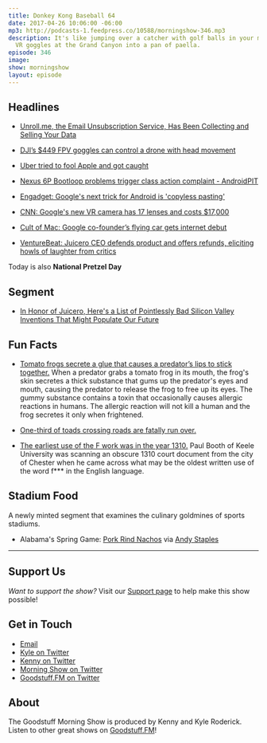 ```yaml
---
title: Donkey Kong Baseball 64
date: 2017-04-26 10:06:00 -06:00
mp3: http://podcasts-1.feedpress.co/10588/morningshow-346.mp3
description: It's like jumping over a catcher with golf balls in your mouth wearing
  VR goggles at the Grand Canyon into a pan of paella.
episode: 346
image: 
show: morningshow
layout: episode
---
```


## Headlines

- [Unroll.me, the Email Unsubscription Service, Has Been Collecting and Selling Your Data](http://google.com/newsstand/s/CBIwzsjPzjk)

- [DJI’s $449 FPV goggles can control a drone with head movement](http://google.com/newsstand/s/CBIw47CX7DQ)

- [Uber tried to fool Apple and got caught](http://www.theverge.com/2017/4/23/15399438/apple-uber-app-store-fingerprint-program-tim-cook-travis-kalanick)

- [Nexus 6P Bootloop problems trigger class action complaint - AndroidPIT](https://www.androidpit.com/nexus-6p-bootloop-problems-trigger-class-action-complaint)

- [Engadget: Google's next trick for Android is 'copyless pasting'](http://google.com/newsstand/s/CBIwyb-T7DQ)

- [CNN: Google's new VR camera has 17 lenses and costs $17,000](http://google.com/newsstand/s/CBIw0v2X7DQ)

- [Cult of Mac: Google co-founder’s flying car gets internet debut](http://google.com/newsstand/s/CBIw9qGZ7DQ)

- [VentureBeat: Juicero CEO defends product and offers refunds, eliciting howls of laughter from critics](http://google.com/newsstand/s/CBIw98Gb6zQ)

Today is also **National Pretzel Day**


## Segment

- [In Honor of Juicero, Here's a List of Pointlessly Bad Silicon Valley Inventions That Might Populate Our Future](http://google.com/newsstand/s/CBIwqKfQ6zQ)


## Fun Facts
- [Tomato frogs secrete a glue that causes a predator’s lips to stick together.](https://en.wikipedia.org/wiki/Tomato_frog) When a predator grabs a tomato frog in its mouth, the frog's skin secretes a thick substance that gums up the predator's eyes and mouth, causing the predator to release the frog to free up its eyes. The gummy substance contains a toxin that occasionally causes allergic reactions in humans. The allergic reaction will not kill a human and the frog secretes it only when frightened.

- [One-third of toads crossing roads are fatally run over.](http://campus.murraystate.edu/academic/faculty/hwhiteman/pdf/consbioljournalvol1-bkobylarz.pdf) 

- [The earliest use of the F work was in the year 1310.](https://www.washingtonpost.com/news/worldviews/wp/2015/09/15/the-f-word-is-even-older-than-you-think/?utm_term=.c81516cbcf3a) Paul Booth of Keele University was scanning an obscure 1310 court document from the city of Chester when he came across what may be the oldest written use of the word f*** in the English language.

## Stadium Food
A newly minted segment that examines the culinary goldmines of sports stadiums.

- Alabama's Spring Game: [Pork Rind Nachos](https://twitter.com/Andy_Staples/status/856553501941477376) via [Andy Staples](https://twitter.com/Andy_Staples) 

***

## Support Us
*Want to support the show?* Visit our [Support page](https://goodstuff.fm/support) to help make this show possible!

## Get in Touch
- [Email](mailto:kyle@goodstuff.fm)
- [Kyle on Twitter](http://twitter.com/dogburps)
- [Kenny on Twitter](http://twitter.com/pizzarobotics)
- [Morning Show on Twitter](http://twitter.com/morningshowam)
- [Goodstuff.FM on Twitter](http://twitter.com/goodstufffm)

## About
The Goodstuff Morning Show is produced by Kenny and Kyle Roderick. Listen to other great shows on [Goodstuff.FM](http://goodstuff.fm/shows)!


